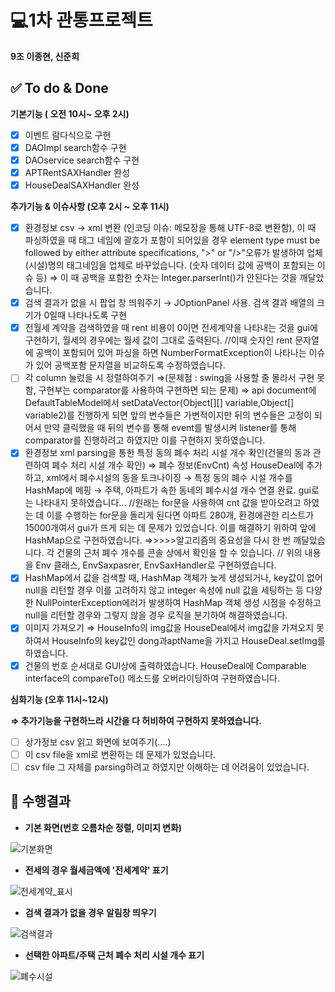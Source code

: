 # 💻1차 관통프로젝트

**9조 이종현, 신준희** 

## ✅ To do & Done

**기본기능 ( 오전 10시~ 오후 2시)**

- [x]  이벤트 람다식으로 구현
- [x]  DAOImpl search함수 구현
- [x]  DAOservice search함수 구현
- [x]  APTRentSAXHandler 완성
- [x]  HouseDealSAXHandler 완성

**추가기능 & 이슈사항 (오후 2시 ~ 오후 11시)** 

- [x]  환경정보 csv → xml 변환 (인코딩 이슈: 메모장을 통해 UTF-8로 변환함), 이 때 파싱하였을 때 태그 네임에 괄호가 포함이 되어있을 경우 element type must be followed by either attribute specifications, ">" or "/>"오류가 발생하여 업체(시설)명의 태그네임을 업체로 바꾸었습니다. (숫자 데이터 값에 공백이 포함되는 이슈 등) ⇒ 이 때 공백을 포함한 숫자는 Integer.parserInt()가 안된다는 것을 깨달았습니다.
- [x]  검색 결과가 없을 시 팝업 창 띄워주기 → JOptionPanel 사용. 검색 결과 배열의 크기가 0일때 나타나도록 구현
- [x]  전월세 계약을 검색하였을 때 rent 비용이 0이면 전세계약을 나타내는 것을 gui에 구현하기, 월세의 경우에는 월세 값이 그대로 출력된다. //이때 숫자인 rent 문자열에 공백이 포함되어 있어 파싱을 하면 NumberFormatException이 나타나는 이슈가 있어 공백포함 문자열을 비교하도록 수정하였습니다.
- [ ]  각 column 눌렀을 시 정렬하여주기 ⇒(문제점 : swing을 사용할 줄 몰라서 구현 못함, 구현부는 comparator를 사용하여 구현하면 되는 문제) ⇒ api document에 DefaultTableModel에서 setDataVector(Object[][] variable,Object[] variable2)를 진행하게 되면 앞의 변수들은 가변적이지만  뒤의 변수들은 고정이 되어서 만약 클릭했을 때 뒤의 변수를 통해 event를 발생시켜 listener를 통해 comparator를 진행하려고 하였지만 이를 구현하지 못하였습니다.
- [x]  환경정보 xml parsing을 통한 특정 동의 폐수 처리 시설 개수 확인(건물의 동과 관련하여 폐수 처리 시설 개수 확인) ⇒ 폐수 정보(EnvCnt) 속성 HouseDeal에 추가하고, xml에서 폐수시설의 동을 토크나이징 → 특정 동의 폐수 시설 개수를 HashMap에 메핑 → 주택, 아파트가 속한 동네의 폐수시설 개수 연결 완료. gui로는 나타내지 못하였습니다... //원래는 for문을 사용하여 cnt 값을 받아오려고 하였는 데 이를 수행하는 for문을 돌리게 된다면  아파트 280개, 환경에관한 리스트가 15000개여서 gui가 뜨게 되는 데 문제가 있었습니다. 이를 해결하기 위하여 앞에 HashMap으로 구현하였습니다. ⇒>>>>알고리즘의 중요성을 다시 한 번 깨달았습니다. 각 건물의 근처 폐수 개수를 콘솔 상에서 확인을 할 수 있습니다.  // 위의 내용을 Env 클래스, EnvSaxpasrer, EnvSaxHandler로 구현하였습니다.
- [x]  HashMap에서 값을 검색할 때, HashMap 객체가 늦게 생성되거나, key값이 없어 null을 리턴할 경우 이를 고려하지 않고 integer 속성에 null 값을 세팅하는 등 다양한 NullPointerException에러가 발생하여 HashMap 객체 생성 시점을 수정하고 null을 리턴할 경우와 그렇지 않을 경우 로직을 분기하여 해결하였습니다.
- [x]  이미지 가져오기  ⇒ HouseInfo의 img값을 HouseDeal에서 img값을 가져오지 못하여서 HouseInfo의 key값인 dong과aptName을 가지고 HouseDeal.setImg를 하였습니다.
- [x]  건물의 번호 순서대로 GUI상에 출력하였습니다. HouseDeal에 Comparable interface의 compareTo() 메소드를 오버라이딩하여 구현하였습니다.

**심화기능 (오후 11시~12시)** 

**⇒ 추가기능을 구현하느라 시간을 다 허비하여 구현하지 못하였습니다.**

- [ ]  상가정보 csv 읽고 화면에 보여주기(....)
- [ ]  이 csv file을 xml로 변환하는 데 문제가 있었습니다.
- [ ]  csv file 그 자체를 parsing하려고 하였지만 이해하는 데 어려움이 있었습니다.

## 🏬 **수행결과**

- **기본 화면(번호 오름차순 정렬, 이미지 변화)**

![기본화면](/uploads/7f88f2bb6758f0e87a63a42bcaf409ee/기본화면.PNG)

- **전세의 경우 월세금액에 '전세계약' 표기**

![전세계약_표시](/uploads/07d7312882c9d4201d351e56412e5bab/전세계약_표시.PNG)

- **검색 결과가 없을 경우 알림창 띄우기**

![검색결과](/uploads/664c20bacd5d2ef63eefcda79271b8f0/검색결과.PNG)

- **선택한 아파트/주택 근처 폐수 처리 시설 개수 표기**

![폐수시설](/uploads/a325550584827e4b763e400b1323cbc8/폐수시설.PNG)
